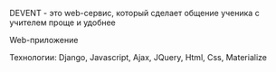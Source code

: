DEVENT - это web-сервис, который сделает общение ученика с учителем проще и удобнее

Web-приложение

Технологии: 
Django, Javascript, Ajax, JQuery, Html, Css, Materialize 
